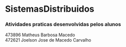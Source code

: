 # SistemasDistribuidos<br>
### Atividades praticas desenvolvidas pelos alunos<br>
473896	Matheus Barbosa Macedo<br>
472621	Joelson Jose de Macedo Carvalho
